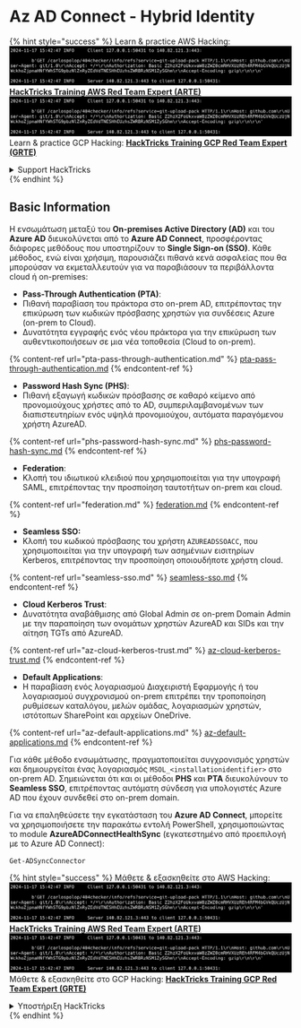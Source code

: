 # Az AD Connect - Hybrid Identity

{% hint style="success" %}
Learn & practice AWS Hacking:<img src="../../../../.gitbook/assets/image (1).png" alt="" data-size="line">[**HackTricks Training AWS Red Team Expert (ARTE)**](https://training.hacktricks.xyz/courses/arte)<img src="../../../../.gitbook/assets/image (1).png" alt="" data-size="line">\
Learn & practice GCP Hacking: <img src="../../../../.gitbook/assets/image (2).png" alt="" data-size="line">[**HackTricks Training GCP Red Team Expert (GRTE)**<img src="../../../../.gitbook/assets/image (2).png" alt="" data-size="line">](https://training.hacktricks.xyz/courses/grte)

<details>

<summary>Support HackTricks</summary>

* Check the [**subscription plans**](https://github.com/sponsors/carlospolop)!
* **Join the** 💬 [**Discord group**](https://discord.gg/hRep4RUj7f) or the [**telegram group**](https://t.me/peass) or **follow** us on **Twitter** 🐦 [**@hacktricks\_live**](https://twitter.com/hacktricks\_live)**.**
* **Share hacking tricks by submitting PRs to the** [**HackTricks**](https://github.com/carlospolop/hacktricks) and [**HackTricks Cloud**](https://github.com/carlospolop/hacktricks-cloud) github repos.

</details>
{% endhint %}

## Basic Information

Η ενσωμάτωση μεταξύ του **On-premises Active Directory (AD)** και του **Azure AD** διευκολύνεται από το **Azure AD Connect**, προσφέροντας διάφορες μεθόδους που υποστηρίζουν το **Single Sign-on (SSO)**. Κάθε μέθοδος, ενώ είναι χρήσιμη, παρουσιάζει πιθανά κενά ασφαλείας που θα μπορούσαν να εκμεταλλευτούν για να παραβιάσουν τα περιβάλλοντα cloud ή on-premises:

* **Pass-Through Authentication (PTA)**:
* Πιθανή παραβίαση του πράκτορα στο on-prem AD, επιτρέποντας την επικύρωση των κωδικών πρόσβασης χρηστών για συνδέσεις Azure (on-prem to Cloud).
* Δυνατότητα εγγραφής ενός νέου πράκτορα για την επικύρωση των αυθεντικοποιήσεων σε μια νέα τοποθεσία (Cloud to on-prem).

{% content-ref url="pta-pass-through-authentication.md" %}
[pta-pass-through-authentication.md](pta-pass-through-authentication.md)
{% endcontent-ref %}

* **Password Hash Sync (PHS)**:
* Πιθανή εξαγωγή κωδικών πρόσβασης σε καθαρό κείμενο από προνομιούχους χρήστες από το AD, συμπεριλαμβανομένων των διαπιστευτηρίων ενός υψηλά προνομιούχου, αυτόματα παραγόμενου χρήστη AzureAD.

{% content-ref url="phs-password-hash-sync.md" %}
[phs-password-hash-sync.md](phs-password-hash-sync.md)
{% endcontent-ref %}

* **Federation**:
* Κλοπή του ιδιωτικού κλειδιού που χρησιμοποιείται για την υπογραφή SAML, επιτρέποντας την προσποίηση ταυτοτήτων on-prem και cloud.

{% content-ref url="federation.md" %}
[federation.md](federation.md)
{% endcontent-ref %}

* **Seamless SSO:**
* Κλοπή του κωδικού πρόσβασης του χρήστη `AZUREADSSOACC`, που χρησιμοποιείται για την υπογραφή των ασημένιων εισιτηρίων Kerberos, επιτρέποντας την προσποίηση οποιουδήποτε χρήστη cloud.

{% content-ref url="seamless-sso.md" %}
[seamless-sso.md](seamless-sso.md)
{% endcontent-ref %}

* **Cloud Kerberos Trust**:
* Δυνατότητα αναβάθμισης από Global Admin σε on-prem Domain Admin με την παραποίηση των ονομάτων χρηστών AzureAD και SIDs και την αίτηση TGTs από AzureAD.

{% content-ref url="az-cloud-kerberos-trust.md" %}
[az-cloud-kerberos-trust.md](az-cloud-kerberos-trust.md)
{% endcontent-ref %}

* **Default Applications**:
* Η παραβίαση ενός λογαριασμού Διαχειριστή Εφαρμογής ή του λογαριασμού συγχρονισμού on-prem επιτρέπει την τροποποίηση ρυθμίσεων καταλόγου, μελών ομάδας, λογαριασμών χρηστών, ιστότοπων SharePoint και αρχείων OneDrive.

{% content-ref url="az-default-applications.md" %}
[az-default-applications.md](az-default-applications.md)
{% endcontent-ref %}

Για κάθε μέθοδο ενσωμάτωσης, πραγματοποιείται συγχρονισμός χρηστών και δημιουργείται ένας λογαριασμός `MSOL_<installationidentifier>` στο on-prem AD. Σημειώνεται ότι και οι μέθοδοι **PHS** και **PTA** διευκολύνουν το **Seamless SSO**, επιτρέποντας αυτόματη σύνδεση για υπολογιστές Azure AD που έχουν συνδεθεί στο on-prem domain.

Για να επαληθεύσετε την εγκατάσταση του **Azure AD Connect**, μπορείτε να χρησιμοποιήσετε την παρακάτω εντολή PowerShell, χρησιμοποιώντας το module **AzureADConnectHealthSync** (εγκατεστημένο από προεπιλογή με το Azure AD Connect):
```powershell
Get-ADSyncConnector
```
{% hint style="success" %}
Μάθετε & εξασκηθείτε στο AWS Hacking:<img src="../../../../.gitbook/assets/image (1).png" alt="" data-size="line">[**HackTricks Training AWS Red Team Expert (ARTE)**](https://training.hacktricks.xyz/courses/arte)<img src="../../../../.gitbook/assets/image (1).png" alt="" data-size="line">\
Μάθετε & εξασκηθείτε στο GCP Hacking: <img src="../../../../.gitbook/assets/image (2).png" alt="" data-size="line">[**HackTricks Training GCP Red Team Expert (GRTE)**<img src="../../../../.gitbook/assets/image (2).png" alt="" data-size="line">](https://training.hacktricks.xyz/courses/grte)

<details>

<summary>Υποστήριξη HackTricks</summary>

* Ελέγξτε τα [**σχέδια συνδρομής**](https://github.com/sponsors/carlospolop)!
* **Εγγραφείτε στην** 💬 [**ομάδα Discord**](https://discord.gg/hRep4RUj7f) ή στην [**ομάδα telegram**](https://t.me/peass) ή **ακολουθήστε** μας στο **Twitter** 🐦 [**@hacktricks\_live**](https://twitter.com/hacktricks\_live)**.**
* **Μοιραστείτε κόλπα hacking υποβάλλοντας PRs στα** [**HackTricks**](https://github.com/carlospolop/hacktricks) και [**HackTricks Cloud**](https://github.com/carlospolop/hacktricks-cloud) github repos.

</details>
{% endhint %}
